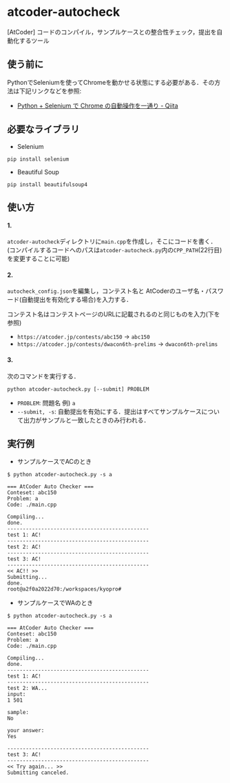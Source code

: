 # atcoder-autocheck
[AtCoder] コードのコンパイル，サンプルケースとの整合性チェック，提出を自動化するツール

## 使う前に
PythonでSeleniumを使ってChromeを動かせる状態にする必要がある．その方法は下記リンクなどを参照:

* [Python + Selenium で Chrome の自動操作を一通り - Qiita](https://qiita.com/memakura/items/20a02161fa7e18d8a693)

## 必要なライブラリ

* Selenium

```
pip install selenium
```

* Beautiful Soup

```
pip install beautifulsoup4
```

## 使い方

#### 1.
`atcoder-autocheck`ディレクトリに`main.cpp`を作成し，そこにコードを書く．
(コンパイルするコードへのパスは`atcoder-autocheck.py`内の`CPP_PATH`(22行目)を変更することに可能)

#### 2.
`autocheck_config.json`を編集し，コンテスト名と
AtCoderのユーザ名・パスワード(自動提出を有効化する場合)を入力する．

コンテスト名はコンテストページのURLに記載されるのと同じものを入力(下を参照)

* `https://atcoder.jp/contests/abc150` -> `abc150`
* `https://atcoder.jp/contests/dwacon6th-prelims` -> `dwacon6th-prelims`

#### 3.
次のコマンドを実行する．

```
python atcoder-autocheck.py [--submit] PROBLEM
```

* `PROBLEM`: 問題名 例) `a`
* `--submit, -s`: 自動提出を有効にする．提出はすべてサンプルケースについて出力がサンプルと一致したときのみ行われる．

## 実行例

* サンプルケースでACのとき

```
$ python atcoder-autocheck.py -s a

=== AtCoder Auto Checker ===
Conteset: abc150
Problem: a
Code: ./main.cpp

Compiling... 
done.
----------------------------------------------
test 1: AC!
----------------------------------------------
test 2: AC!
----------------------------------------------
test 3: AC!
----------------------------------------------
<< AC!! >>
Submitting...
done.
root@a2f0a2022d70:/workspaces/kyopro# 
```

* サンプルケースでWAのとき

```
$ python atcoder-autocheck.py -s a

=== AtCoder Auto Checker ===
Conteset: abc150
Problem: a
Code: ./main.cpp

Compiling... 
done.
----------------------------------------------
test 1: AC!
----------------------------------------------
test 2: WA...
input:
1 501

sample:
No

your answer:
Yes

----------------------------------------------
test 3: AC!
----------------------------------------------
<< Try again... >>
Submitting canceled.
```

